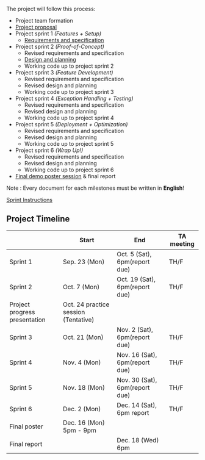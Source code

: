 The project will follow this process:

- Project team formation
- [Project proposal](projectproposal.md)
- Project sprint 1 _(Features + Setup)_
	- [Requirements and specification](project-requirements-and-specification.md)
- Project sprint 2 _(Proof-of-Concept)_
	- Revised requirements and specification
	- [Design and planning](design-and-planning.md)
	- Working code up to project sprint 2
- Project sprint 3 _(Feature Development)_
	- Revised requirements and specification
	- Revised design and planning
	- Working code up to project sprint 3
- Project sprint 4 _(Exception Handling + Testing)_
	- Revised requirements and specification
	- Revised design and planning
	- Working code up to project sprint 4
- Project sprint 5 _(Deployment + Optimization)_
	- Revised requirements and specification
	- Revised design and planning
	- Working code up to project sprint 5
- Project sprint 6 _(Wrap Up!)_
	- Revised requirements and specification
	- Revised design and planning
	- Working code up to project sprint 6
- [Final demo poster session](postersession.md) & final report

Note : Every document for each milestones must be written in **English**!

[Sprint Instructions](sprint-instructions.md) 

## Project Timeline
| | Start | End | TA meeting |
|-|-------|-----|------------|
| Sprint 1 | Sep. 23 (Mon)| Oct. 5 (Sat), 6pm(report due) | TH/F |
| Sprint 2 | Oct. 7 (Mon)| Oct. 19 (Sat), 6pm(report due) | TH/F |
| Project progress presentation | Oct. 24 practice session (Tentative) | | | 
| Sprint 3 | Oct. 21 (Mon)| Nov. 2 (Sat), 6pm(report due) | TH/F |
| Sprint 4 | Nov. 4 (Mon)| Nov. 16 (Sat), 6pm(report due) | TH/F|
| Sprint 5 | Nov. 18 (Mon)| Nov. 30 (Sat), 6pm(report due) | TH/F |
| Sprint 6 | Dec. 2 (Mon)| Dec. 14 (Sat), 6pm report | TH/F |
| Final poster | Dec. 16 (Mon) 5pm - 9pm | | | 
| Final report |  | Dec. 18 (Wed) 6pm | | 

